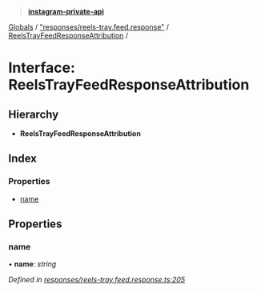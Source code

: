> **[instagram-private-api](../README.md)**

[Globals](../README.md) / ["responses/reels-tray.feed.response"](../modules/_responses_reels_tray_feed_response_.md) / [ReelsTrayFeedResponseAttribution](_responses_reels_tray_feed_response_.reelstrayfeedresponseattribution.md) /

# Interface: ReelsTrayFeedResponseAttribution

## Hierarchy

- **ReelsTrayFeedResponseAttribution**

## Index

### Properties

- [name](_responses_reels_tray_feed_response_.reelstrayfeedresponseattribution.md#name)

## Properties

### name

• **name**: _string_

_Defined in [responses/reels-tray.feed.response.ts:205](https://github.com/realinstadude/instagram-private-api/blob/4ae8fec/src/responses/reels-tray.feed.response.ts#L205)_
